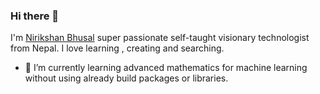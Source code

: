 ### Hi there 👋

   I'm [Nirikshan Bhusal](https://www.nirikshan.com.np/) super passionate self-taught visionary technologist from Nepal. I love learning , creating and searching.

- 🔭 I’m currently learning advanced mathematics for machine learning without using already build packages or libraries.

